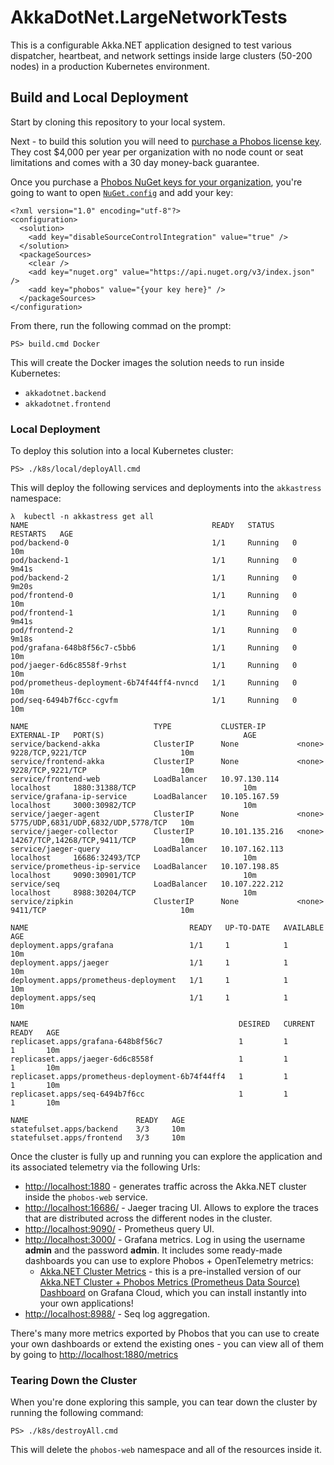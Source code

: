 ﻿# AkkaDotNet.LargeNetworkTests

This is a configurable Akka.NET application designed to test various dispatcher, heartbeat, and network settings inside large clusters (50-200 nodes) in a production Kubernetes environment.

## Build and Local Deployment
Start by cloning this repository to your local system.

Next - to build this solution you will need to [purchase a Phobos license key](https://phobos.petabridge.com/articles/setup/request.html). They cost $4,000 per year per organization with no node count or seat limitations and comes with a 30 day money-back guarantee.

Once you purchase a [Phobos NuGet keys for your organization](https://phobos.petabridge.com/articles/setup/index.html), you're going to want to open [`NuGet.config`](NuGet.config) and add your key:

```
<?xml version="1.0" encoding="utf-8"?>
<configuration>
  <solution>
    <add key="disableSourceControlIntegration" value="true" />
  </solution>
  <packageSources>
    <clear />
    <add key="nuget.org" value="https://api.nuget.org/v3/index.json" />
    <add key="phobos" value="{your key here}" />
  </packageSources>
</configuration>
```

From there, run the following commad on the prompt:

```
PS> build.cmd Docker
```

This will create the Docker images the solution needs to run inside Kubernetes:

* `akkadotnet.backend`
* `akkadotnet.frontend`

### Local Deployment

To deploy this solution into a local Kubernetes cluster:

```shell
PS> ./k8s/local/deployAll.cmd
```

This will deploy the following services and deployments into the `akkastress` namespace:

```
λ  kubectl -n akkastress get all
NAME                                         READY   STATUS    RESTARTS   AGE
pod/backend-0                                1/1     Running   0          10m
pod/backend-1                                1/1     Running   0          9m41s
pod/backend-2                                1/1     Running   0          9m20s
pod/frontend-0                               1/1     Running   0          10m
pod/frontend-1                               1/1     Running   0          9m41s
pod/frontend-2                               1/1     Running   0          9m18s
pod/grafana-648b8f56c7-c5bb6                 1/1     Running   0          10m
pod/jaeger-6d6c8558f-9rhst                   1/1     Running   0          10m
pod/prometheus-deployment-6b74f44ff4-nvncd   1/1     Running   0          10m
pod/seq-6494b7f6cc-cgvfm                     1/1     Running   0          10m

NAME                            TYPE           CLUSTER-IP       EXTERNAL-IP   PORT(S)                               AGE
service/backend-akka            ClusterIP      None             <none>        9228/TCP,9221/TCP                     10m
service/frontend-akka           ClusterIP      None             <none>        9228/TCP,9221/TCP                     10m
service/frontend-web            LoadBalancer   10.97.130.114    localhost     1880:31388/TCP                        10m
service/grafana-ip-service      LoadBalancer   10.105.167.59    localhost     3000:30982/TCP                        10m
service/jaeger-agent            ClusterIP      None             <none>        5775/UDP,6831/UDP,6832/UDP,5778/TCP   10m
service/jaeger-collector        ClusterIP      10.101.135.216   <none>        14267/TCP,14268/TCP,9411/TCP          10m
service/jaeger-query            LoadBalancer   10.107.162.113   localhost     16686:32493/TCP                       10m
service/prometheus-ip-service   LoadBalancer   10.107.198.85    localhost     9090:30901/TCP                        10m
service/seq                     LoadBalancer   10.107.222.212   localhost     8988:30204/TCP                        10m
service/zipkin                  ClusterIP      None             <none>        9411/TCP                              10m

NAME                                    READY   UP-TO-DATE   AVAILABLE   AGE
deployment.apps/grafana                 1/1     1            1           10m
deployment.apps/jaeger                  1/1     1            1           10m
deployment.apps/prometheus-deployment   1/1     1            1           10m
deployment.apps/seq                     1/1     1            1           10m

NAME                                               DESIRED   CURRENT   READY   AGE
replicaset.apps/grafana-648b8f56c7                 1         1         1       10m
replicaset.apps/jaeger-6d6c8558f                   1         1         1       10m
replicaset.apps/prometheus-deployment-6b74f44ff4   1         1         1       10m
replicaset.apps/seq-6494b7f6cc                     1         1         1       10m

NAME                        READY   AGE
statefulset.apps/backend    3/3     10m
statefulset.apps/frontend   3/3     10m
```

Once the cluster is fully up and running you can explore the application and its associated telemetry via the following Urls:

* [http://localhost:1880](http://localhost:1880) - generates traffic across the Akka.NET cluster inside the `phobos-web` service.
* [http://localhost:16686/](http://localhost:16686/) - Jaeger tracing UI. Allows to explore the traces that are distributed across the different nodes in the cluster.
* [http://localhost:9090/](http://localhost:9090/) - Prometheus query UI.
* [http://localhost:3000/](http://localhost:3000/) - Grafana metrics. Log in using the username **admin** and the password **admin**. It includes some ready-made dashboards you can use to explore Phobos + OpenTelemetry metrics:
    - [Akka.NET Cluster Metrics](http://localhost:3000/d/8Y4JcEfGk/akka-net-cluster-metrics?orgId=1&refresh=10s) - this is a pre-installed version of our [Akka.NET Cluster + Phobos Metrics (Prometheus Data Source) Dashboard](https://grafana.com/grafana/dashboards/13775) on Grafana Cloud, which you can install instantly into your own applications!
* [http://localhost:8988/](http://localhost:8988/) - Seq log aggregation.

There's many more metrics exported by Phobos that you can use to create your own dashboards or extend the existing ones - you can view all of them by going to [http://localhost:1880/metrics](http://localhost:1880/metrics)

### Tearing Down the Cluster
When you're done exploring this sample, you can tear down the cluster by running the following command:

```
PS> ./k8s/destroyAll.cmd
```

This will delete the `phobos-web` namespace and all of the resources inside it.